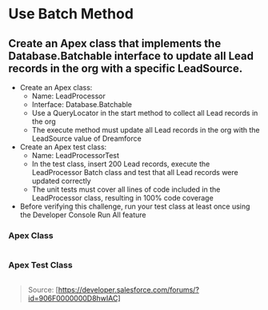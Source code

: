 # Use Batch Method

## Create an Apex class that implements the Database.Batchable interface to update all Lead records in the org with a specific LeadSource.
* Create an Apex class:
  * Name: LeadProcessor
  * Interface: Database.Batchable
  * Use a QueryLocator in the start method to collect all Lead records in the org
  * The execute method must update all Lead records in the org with the LeadSource value of Dreamforce
* Create an Apex test class:
  * Name: LeadProcessorTest
  * In the test class, insert 200 Lead records, execute the LeadProcessor Batch class and test that all Lead records were updated correctly
  * The unit tests must cover all lines of code included in the LeadProcessor class, resulting in 100% code coverage
* Before verifying this challenge, run your test class at least once using the Developer Console Run All feature

### Apex Class

```
```

### Apex Test Class

```
``` 

> Source: [https://developer.salesforce.com/forums/?id=906F0000000D8hwIAC]
